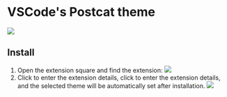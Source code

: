 # VSCode's Postcat theme

![](https://data.eolink.com/44GV5HA9a89ce9f7cc6f2b5a488b888f5e2ea6e9acb16e1)

## Install

1. Open the extension square and find the extension:
   ![](https://data.eolink.com/34IifvUe672b6bda074601700a7a05f5e18e95649626041)
2. Click to enter the extension details, click to enter the extension details, and the selected theme will be automatically set after installation.
   ![](https://data.eolink.com/AAhuleg9d9056f00b6ef1a96b6288565c9aa9587ef537fa)
